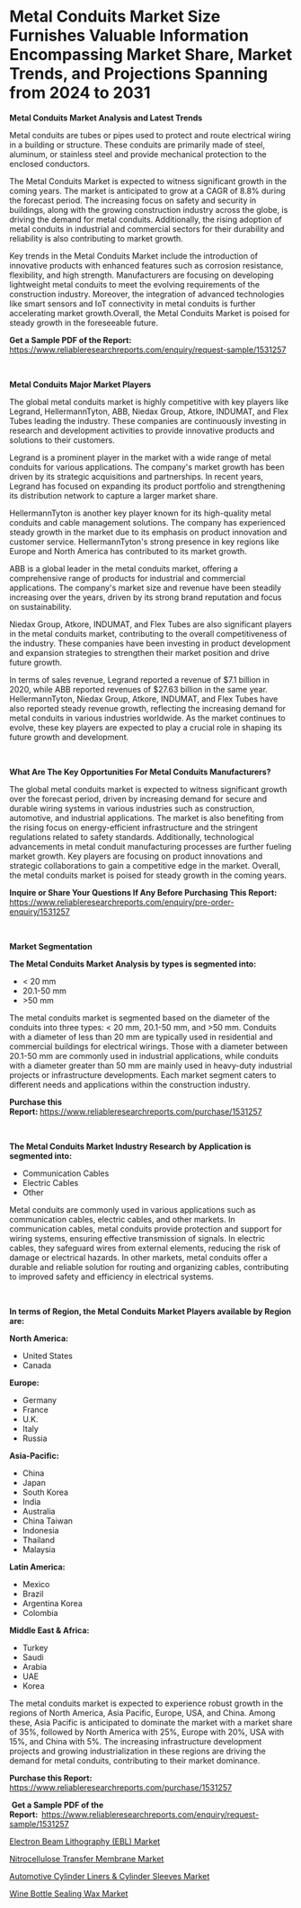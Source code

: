<p><h1>Metal Conduits Market Size Furnishes Valuable Information Encompassing Market Share, Market Trends, and Projections Spanning from 2024 to 2031</h1></p><p><strong>Metal Conduits Market Analysis and Latest Trends</strong></p>
<p><p>Metal conduits are tubes or pipes used to protect and route electrical wiring in a building or structure. These conduits are primarily made of steel, aluminum, or stainless steel and provide mechanical protection to the enclosed conductors.</p><p>The Metal Conduits Market is expected to witness significant growth in the coming years. The market is anticipated to grow at a CAGR of 8.8% during the forecast period. The increasing focus on safety and security in buildings, along with the growing construction industry across the globe, is driving the demand for metal conduits. Additionally, the rising adoption of metal conduits in industrial and commercial sectors for their durability and reliability is also contributing to market growth.</p><p>Key trends in the Metal Conduits Market include the introduction of innovative products with enhanced features such as corrosion resistance, flexibility, and high strength. Manufacturers are focusing on developing lightweight metal conduits to meet the evolving requirements of the construction industry. Moreover, the integration of advanced technologies like smart sensors and IoT connectivity in metal conduits is further accelerating market growth.Overall, the Metal Conduits Market is poised for steady growth in the foreseeable future.</p></p>
<p><strong>Get a Sample PDF of the Report:&nbsp;</strong> <a href="https://www.reliableresearchreports.com/enquiry/request-sample/1531257">https://www.reliableresearchreports.com/enquiry/request-sample/1531257</a></p>
<p>&nbsp;</p>
<p><strong>Metal Conduits Major Market Players</strong></p>
<p><p>The global metal conduits market is highly competitive with key players like Legrand, HellermannTyton, ABB, Niedax Group, Atkore, INDUMAT, and Flex Tubes leading the industry. These companies are continuously investing in research and development activities to provide innovative products and solutions to their customers.</p><p>Legrand is a prominent player in the market with a wide range of metal conduits for various applications. The company's market growth has been driven by its strategic acquisitions and partnerships. In recent years, Legrand has focused on expanding its product portfolio and strengthening its distribution network to capture a larger market share.</p><p>HellermannTyton is another key player known for its high-quality metal conduits and cable management solutions. The company has experienced steady growth in the market due to its emphasis on product innovation and customer service. HellermannTyton's strong presence in key regions like Europe and North America has contributed to its market growth.</p><p>ABB is a global leader in the metal conduits market, offering a comprehensive range of products for industrial and commercial applications. The company's market size and revenue have been steadily increasing over the years, driven by its strong brand reputation and focus on sustainability.</p><p>Niedax Group, Atkore, INDUMAT, and Flex Tubes are also significant players in the metal conduits market, contributing to the overall competitiveness of the industry. These companies have been investing in product development and expansion strategies to strengthen their market position and drive future growth.</p><p>In terms of sales revenue, Legrand reported a revenue of $7.1 billion in 2020, while ABB reported revenues of $27.63 billion in the same year. HellermannTyton, Niedax Group, Atkore, INDUMAT, and Flex Tubes have also reported steady revenue growth, reflecting the increasing demand for metal conduits in various industries worldwide. As the market continues to evolve, these key players are expected to play a crucial role in shaping its future growth and development.</p></p>
<p>&nbsp;</p>
<p><strong>What Are The Key Opportunities For Metal Conduits Manufacturers?</strong></p>
<p><p>The global metal conduits market is expected to witness significant growth over the forecast period, driven by increasing demand for secure and durable wiring systems in various industries such as construction, automotive, and industrial applications. The market is also benefiting from the rising focus on energy-efficient infrastructure and the stringent regulations related to safety standards. Additionally, technological advancements in metal conduit manufacturing processes are further fueling market growth. Key players are focusing on product innovations and strategic collaborations to gain a competitive edge in the market. Overall, the metal conduits market is poised for steady growth in the coming years.</p></p>
<p><strong>Inquire or Share Your Questions If Any Before Purchasing This Report:</strong> <a href="https://www.reliableresearchreports.com/enquiry/pre-order-enquiry/1531257">https://www.reliableresearchreports.com/enquiry/pre-order-enquiry/1531257</a></p>
<p>&nbsp;</p>
<p><strong>Market Segmentation</strong></p>
<p><strong>The Metal Conduits Market Analysis by types is segmented into:</strong></p>
<p><ul><li>< 20 mm</li><li>20.1-50 mm</li><li>>50 mm</li></ul></p>
<p><p>The metal conduits market is segmented based on the diameter of the conduits into three types: < 20 mm, 20.1-50 mm, and >50 mm. Conduits with a diameter of less than 20 mm are typically used in residential and commercial buildings for electrical wirings. Those with a diameter between 20.1-50 mm are commonly used in industrial applications, while conduits with a diameter greater than 50 mm are mainly used in heavy-duty industrial projects or infrastructure developments. Each market segment caters to different needs and applications within the construction industry.</p></p>
<p><strong>Purchase this Report:&nbsp;</strong><a href="https://www.reliableresearchreports.com/purchase/1531257">https://www.reliableresearchreports.com/purchase/1531257</a></p>
<p>&nbsp;</p>
<p><strong>The Metal Conduits Market Industry Research by Application is segmented into:</strong></p>
<p><ul><li>Communication Cables</li><li>Electric Cables</li><li>Other</li></ul></p>
<p><p>Metal conduits are commonly used in various applications such as communication cables, electric cables, and other markets. In communication cables, metal conduits provide protection and support for wiring systems, ensuring effective transmission of signals. In electric cables, they safeguard wires from external elements, reducing the risk of damage or electrical hazards. In other markets, metal conduits offer a durable and reliable solution for routing and organizing cables, contributing to improved safety and efficiency in electrical systems.</p></p>
<p>&nbsp;</p>
<p><strong>In terms of Region, the Metal Conduits Market Players available by Region are:</strong></p>
<p>
    <p> <strong> North America: </strong>
        <ul>
            <li>United States</li>
            <li>Canada</li>
        </ul>
        </p> 
    <p> <strong> Europe: </strong>
        <ul>
            <li>Germany</li>
            <li>France</li>
            <li>U.K.</li>
            <li>Italy</li>
            <li>Russia</li>
        </ul>
        </p> 
    <p> <strong> Asia-Pacific: </strong>
        <ul>
            <li>China</li>
            <li>Japan</li>
            <li>South Korea</li>
            <li>India</li>
            <li>Australia</li>
            <li>China Taiwan</li>
            <li>Indonesia</li>
            <li>Thailand</li>
            <li>Malaysia</li>
        </ul>
        </p> 
    <p> <strong> Latin America: </strong>
        <ul>
            <li>Mexico</li>
            <li>Brazil</li>
            <li>Argentina Korea</li>
            <li>Colombia</li>
        </ul>
        </p> 
    <p> <strong> Middle East & Africa: </strong>
        <ul>
            <li>Turkey</li>
            <li>Saudi</li>
            <li>Arabia</li>
            <li>UAE</li>
            <li>Korea</li>
        </ul>
    </p>
    </p>
<p><p>The metal conduits market is expected to experience robust growth in the regions of North America, Asia Pacific, Europe, USA, and China. Among these, Asia Pacific is anticipated to dominate the market with a market share of 35%, followed by North America with 25%, Europe with 20%, USA with 15%, and China with 5%. The increasing infrastructure development projects and growing industrialization in these regions are driving the demand for metal conduits, contributing to their market dominance.</p></p>
<p><strong>Purchase this Report: </strong><a href="https://www.reliableresearchreports.com/purchase/1531257">https://www.reliableresearchreports.com/purchase/1531257</a></p>
<p>&nbsp;<strong>Get a Sample PDF of the Report:&nbsp;&nbsp;</strong><a href="https://www.reliableresearchreports.com/enquiry/request-sample/1531257">https://www.reliableresearchreports.com/enquiry/request-sample/1531257</a></p>
<p><strong></strong></p>
<p><p><a href="https://issuu.com/reportprime-2/docs/electron-beam-lithography-ebl-market-size-2030.ppt">Electron Beam Lithography (EBL) Market</a></p><p><a href="https://github.com/dimitrishawkinswaynenp91rgz/Market-Research-Report-List-1/blob/main/nitrocellulose-transfer-membrane-market.md">Nitrocellulose Transfer Membrane Market</a></p><p><a href="https://issuu.com/reportprime-2/docs/automotive-cylinder-liners-cylinder-sleeves-market">Automotive Cylinder Liners & Cylinder Sleeves Market</a></p><p><a href="https://github.com/changoleonlaverguenzanoexiste/Market-Research-Report-List-2/blob/main/wine-bottle-sealing-wax-market.md">Wine Bottle Sealing Wax Market</a></p></p>